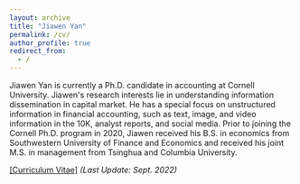 ```yaml
---
layout: archive
title: "Jiawen Yan"
permalink: /cv/
author_profile: true
redirect_from:
  - /
---
```


Jiawen Yan is currently a Ph.D. candidate in accounting at Cornell University. Jiawen's research interests lie in understanding information dissemination in capital market. He has a special focus on unstructured information in financial accounting, such as text, image, and video information in the 10K, analyst reports, and social media. Prior to joining the Cornell Ph.D. program in 2020, Jiawen received his B.S. in economics from Southwestern University of Finance and Economics and received his joint M.S. in management from Tsinghua and Columbia University.

[[Curriculum Vitae]](http://charlesyan1.github.io/files/CV/Jiawen_Yan_CV_Sept_2022.pdf) *(Last Update: Sept. 2022)* 




